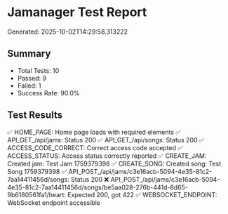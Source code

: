 
# Jamanager Test Report
Generated: 2025-10-02T14:29:58.313222

## Summary
- Total Tests: 10
- Passed: 9
- Failed: 1
- Success Rate: 90.0%

## Test Results
✅ HOME_PAGE: Home page loads with required elements
✅ API_GET_/api/jams: Status 200
✅ API_GET_/api/songs: Status 200
✅ ACCESS_CODE_CORRECT: Correct access code accepted
✅ ACCESS_STATUS: Access status correctly reported
✅ CREATE_JAM: Created jam: Test Jam 1759379398
✅ CREATE_SONG: Created song: Test Song 1759379398
✅ API_POST_/api/jams/c3e16acb-5094-4e35-81c2-7aa14411456d/songs: Status 200
❌ API_POST_/api/jams/c3e16acb-5094-4e35-81c2-7aa14411456d/songs/be5aa028-276b-441d-8d65-9b6180561fa1/heart: Expected 200, got 422
✅ WEBSOCKET_ENDPOINT: WebSocket endpoint accessible
